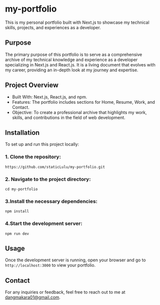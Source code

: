 
# my-portfolio
This is my personal portfolio built with Next.js to showcase my technical skills, projects, and experiences as a developer.

## Purpose
The primary purpose of this portfolio is to serve as a comprehensive archive of my technical knowledge and experience as a developer specializing in Next.js and React.js. It is a living document that evolves with my career, providing an in-depth look at my journey and expertise.

## Project Overview
 - Built With: Next.js, React.js, and npm.
 - Features: The portfolio includes sections for Home, Resume, Work, and Contact.
 - Objective: To create a professional archive that highlights my work, skills, and contributions in the field of web development.
 
## Installation 
To set up and run this project locally:

### 1. Clone the repository:
    https://github.com/staticLulu/my-portfolio.git

### 2. Navigate to the project directory:
    cd my-portfolio

### 3.Install the necessary dependencies:
    npm install

### 4.Start the development server:
    npm run dev
    
## Usage
Once the development server is running, open your browser and go to `http://localhost:3000` to view your portfolio.



## Contact
For any inquiries or feedback, feel free to reach out to me at [dangmakara01@gmail.com](https://mail.google.com/mail/?view=cm&fs=1&to=dangmakara01@gmail.com).